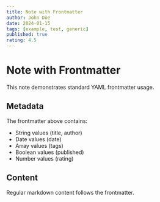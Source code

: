 ```yaml
---
title: Note with Frontmatter
author: John Doe
date: 2024-01-15
tags: [example, test, generic]
published: true
rating: 4.5
---
```


# Note with Frontmatter

This note demonstrates standard YAML frontmatter usage.

## Metadata

The frontmatter above contains:
- String values (title, author)
- Date values (date)
- Array values (tags)
- Boolean values (published)
- Number values (rating)

## Content

Regular markdown content follows the frontmatter.